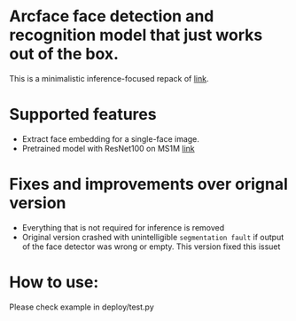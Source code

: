 # Arcface face detection and recognition model that just works out of the box.

This is a minimalistic inference-focused repack of [link](https://github.com/deepinsight/insightface/tree/d76bc7f9ff223bcab5f19d220cd690e66098a22c).

# Supported features

- Extract face embedding for a single-face image. 
- Pretrained model with ResNet100 on MS1M [link](https://drive.google.com/file/d/1SIS-x1w0fP9ReZISR87GjjxuEWUiYyXh/view?usp=share_link) 

# Fixes and improvements over orignal version

- Everything that is not required for inference is removed
- Original version crashed with unintelligible `segmentation fault` if output of the face detector was wrong or empty. This version fixed this issuet

# How to use:

Please check example in deploy/test.py
